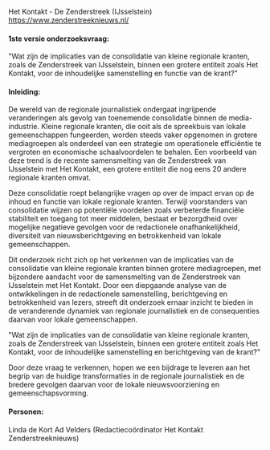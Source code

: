 Het Kontakt - De Zenderstreek (IJsselstein)
https://www.zenderstreeknieuws.nl/

#### 1ste versie onderzoeksvraag:
"Wat zijn de implicaties van de consolidatie van kleine regionale kranten, zoals de Zenderstreek van IJsselstein, binnen een grotere entiteit zoals Het Kontakt, voor de inhoudelijke samenstelling en functie van de krant?"

#### Inleiding:
De wereld van de regionale journalistiek ondergaat ingrijpende veranderingen als gevolg van toenemende consolidatie binnen de media-industrie. Kleine regionale kranten, die ooit als de spreekbuis van lokale gemeenschappen fungeerden, worden steeds vaker opgenomen in grotere mediagroepen als onderdeel van een strategie om operationele efficiëntie te vergroten en economische schaalvoordelen te behalen. Een voorbeeld van deze trend is de recente samensmelting van de Zenderstreek van IJsselstein met Het Kontakt, een grotere entiteit die nog eens 20 andere regionale kranten omvat.

Deze consolidatie roept belangrijke vragen op over de impact ervan op de inhoud en functie van lokale regionale kranten. Terwijl voorstanders van consolidatie wijzen op potentiële voordelen zoals verbeterde financiële stabiliteit en toegang tot meer middelen, bestaat er bezorgdheid over mogelijke negatieve gevolgen voor de redactionele onafhankelijkheid, diversiteit van nieuwsberichtgeving en betrokkenheid van lokale gemeenschappen.

Dit onderzoek richt zich op het verkennen van de implicaties van de consolidatie van kleine regionale kranten binnen grotere mediagroepen, met bijzondere aandacht voor de samensmelting van de Zenderstreek van IJsselstein met Het Kontakt. Door een diepgaande analyse van de ontwikkelingen in de redactionele samenstelling, berichtgeving en betrokkenheid van lezers, streeft dit onderzoek ernaar inzicht te bieden in de veranderende dynamiek van regionale journalistiek en de consequenties daarvan voor lokale gemeenschappen.

"Wat zijn de implicaties van de consolidatie van kleine regionale kranten, zoals de Zenderstreek van IJsselstein, binnen een grotere entiteit zoals Het Kontakt, voor de inhoudelijke samenstelling en berichtgeving van de krant?"

Door deze vraag te verkennen, hopen we een bijdrage te leveren aan het begrip van de huidige transformaties in de regionale journalistiek en de bredere gevolgen daarvan voor de lokale nieuwsvoorziening en gemeenschapsvorming.



#### Personen:
Linda de Kort
Ad Velders (Redactiecoördinator Het Kontakt Zenderstreeknieuws)

